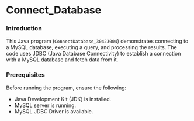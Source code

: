 # Connect_Database

### Introduction
This Java program (`ConnectDatabase_30423004`) demonstrates connecting to a MySQL database, executing a query, and processing the results. The code uses JDBC (Java Database Connectivity) to establish a connection with a MySQL database and fetch data from it.

### Prerequisites
Before running the program, ensure the following:

- Java Development Kit (JDK) is installed.
- MySQL server is running.
- MySQL JDBC Driver is available.
